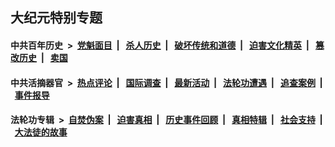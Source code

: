 ## 大纪元特别专题

#### 中共百年历史 &nbsp;>&nbsp; [党魁面目](indexes/nf1176107/README.md?01310430) &nbsp;| &nbsp; [杀人历史](indexes/nf1176106/README.md?01310430) &nbsp;| &nbsp; [破坏传统和道德](indexes/nf1176106/README.md?01310430) &nbsp;| &nbsp; [迫害文化精英](indexes/nf1176111/README.md?01310430) &nbsp;| &nbsp; [篡改历史](indexes/nf1176115/README.md?01310430) &nbsp;| &nbsp; [卖国](indexes/nf1176117/README.md?01310430) 

#### 中共活摘器官 &nbsp;>&nbsp; [热点评论](indexes/nf5879/README.md?01310430) &nbsp;| &nbsp; [国际调查](indexes/nf5947/README.md?01310430) &nbsp;| &nbsp; [最新活动](indexes/nf5883/README.md?01310430) &nbsp;| &nbsp; [法轮功遭遇](indexes/nf5881/README.md?01310430) &nbsp;| &nbsp; [追查案例](indexes/nf5880/README.md?01310430) &nbsp;| &nbsp; [事件报导](indexes/nf5877/README.md?01310430) 

#### 法轮功专辑 &nbsp;>&nbsp; [自焚伪案](indexes/nf5562/README.md?01310430) &nbsp;| &nbsp; [迫害真相](indexes/nf4379/README.md?01310430) &nbsp;| &nbsp; [历史事件回顾](indexes/nf5793/README.md?01310430) &nbsp;| &nbsp; [真相特辑](indexes/nf4389/README.md?01310430) &nbsp;| &nbsp; [社会支持](indexes/nf4386/README.md?01310430) &nbsp;| &nbsp; [大法徒的故事](indexes/nf1147481/README.md?01310430) 
